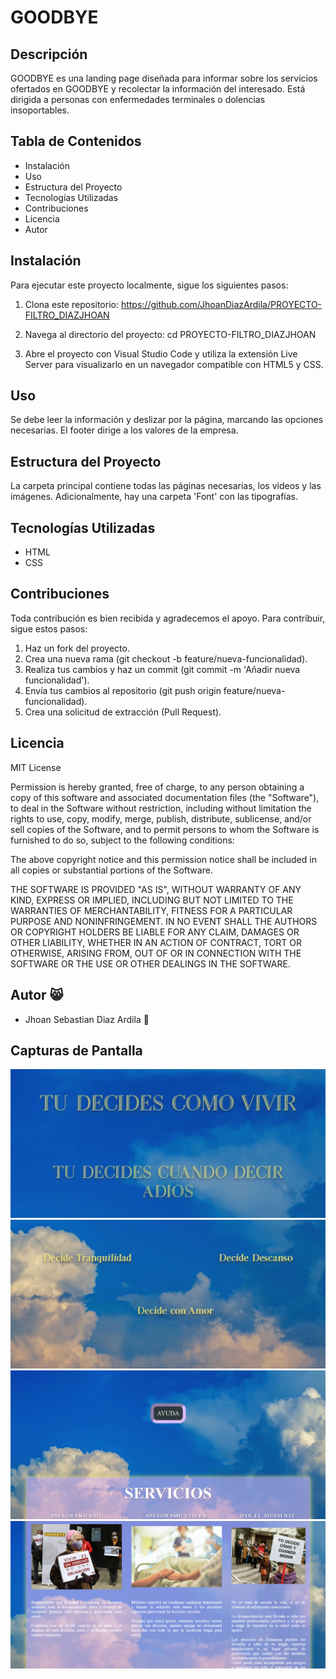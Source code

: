 # GOODBYE

## Descripción

GOODBYE es una landing page diseñada para informar sobre los servicios ofertados en GOODBYE y recolectar la información del interesado. Está dirigida a personas con enfermedades terminales o dolencias insoportables.

## Tabla de Contenidos

- Instalación
- Uso
- Estructura del Proyecto
- Tecnologías Utilizadas
- Contribuciones
- Licencia
- Autor

## Instalación

Para ejecutar este proyecto localmente, sigue los siguientes pasos:

1. Clona este repositorio:
   https://github.com/JhoanDiazArdila/PROYECTO-FILTRO_DIAZJHOAN

2. Navega al directorio del proyecto:
   cd PROYECTO-FILTRO_DIAZJHOAN

3. Abre el proyecto con Visual Studio Code y utiliza la extensión Live Server para visualizarlo en un navegador compatible con HTML5 y CSS.

## Uso

Se debe leer la información y deslizar por la página, marcando las opciones necesarias. El footer dirige a los valores de la empresa.

## Estructura del Proyecto

La carpeta principal contiene todas las páginas necesarias, los videos y las imágenes. Adicionalmente, hay una carpeta 'Font' con las tipografías.

## Tecnologías Utilizadas

- HTML
- CSS

## Contribuciones

Toda contribución es bien recibida y agradecemos el apoyo. Para contribuir, sigue estos pasos:

1. Haz un fork del proyecto.
2. Crea una nueva rama (git checkout -b feature/nueva-funcionalidad).
3. Realiza tus cambios y haz un commit (git commit -m 'Añadir nueva funcionalidad').
4. Envía tus cambios al repositorio (git push origin feature/nueva-funcionalidad).
5. Crea una solicitud de extracción (Pull Request).

## Licencia

MIT License

Permission is hereby granted, free of charge, to any person obtaining a copy
of this software and associated documentation files (the "Software"), to deal
in the Software without restriction, including without limitation the rights
to use, copy, modify, merge, publish, distribute, sublicense, and/or sell
copies of the Software, and to permit persons to whom the Software is
furnished to do so, subject to the following conditions:

The above copyright notice and this permission notice shall be included in all
copies or substantial portions of the Software.

THE SOFTWARE IS PROVIDED "AS IS", WITHOUT WARRANTY OF ANY KIND, EXPRESS OR
IMPLIED, INCLUDING BUT NOT LIMITED TO THE WARRANTIES OF MERCHANTABILITY,
FITNESS FOR A PARTICULAR PURPOSE AND NONINFRINGEMENT. IN NO EVENT SHALL THE
AUTHORS OR COPYRIGHT HOLDERS BE LIABLE FOR ANY CLAIM, DAMAGES OR OTHER
LIABILITY, WHETHER IN AN ACTION OF CONTRACT, TORT OR OTHERWISE, ARISING FROM,
OUT OF OR IN CONNECTION WITH THE SOFTWARE OR THE USE OR OTHER DEALINGS IN THE
SOFTWARE.

## Autor 😸

- Jhoan Sebastian Diaz Ardila  🥑

## Capturas de Pantalla

![Screenshot 1](./PROYECTO-FILTRO_DIAZJHOAN/FotosREADME/Screenshot1.png)
![Screenshot 2](./PROYECTO-FILTRO_DIAZJHOAN/FotosREADME/Screenshot2.png)
![Screenshot 3](./PROYECTO-FILTRO_DIAZJHOAN/FotosREADME/Screenshot3.png)
![Screenshot 4](./PROYECTO-FILTRO_DIAZJHOAN/FotosREADME/Screenshot4.png)

